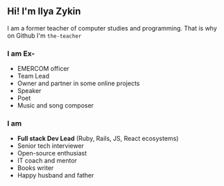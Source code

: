 ## Hi! I'm Ilya Zykin

I am a former teacher of computer studies and programming. That is why on Github I'm `the-teacher`

### I am Ex-

- EMERCOM officer
- Team Lead
- Owner and partner in some online projects
- Speaker
- Poet
- Music and song composer

### I am

- **Full stack Dev Lead** (Ruby, Rails, JS, React ecosystems)
- Senior tech interviewer
- Open-source enthusiast
- IT coach and mentor
- Books writer
- Happy husband and father
